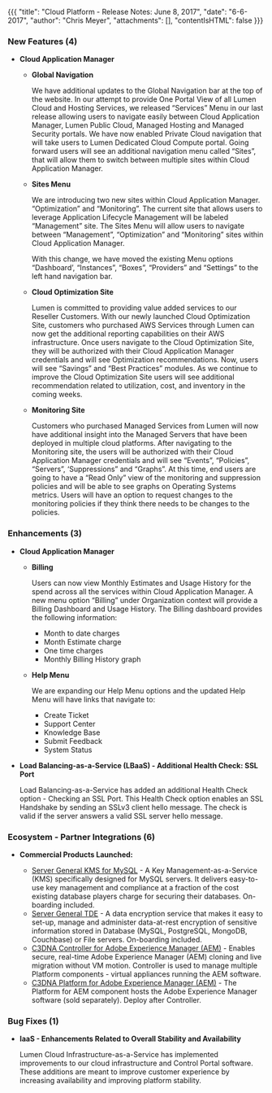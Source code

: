 {{{
"title": "Cloud Platform - Release Notes: June 8, 2017",
"date": "6-6-2017",
"author": "Chris Meyer",
"attachments": [],
"contentIsHTML": false
}}}

### New Features (4)

* __Cloud Application Manager__

  - __Global Navigation__

    We have additional updates to the Global Navigation bar at the top of the website. In our attempt to provide One Portal View of all Lumen Cloud and Hosting Services, we released “Services” Menu in our last release allowing users to navigate easily between Cloud Application Manager, Lumen Public Cloud, Managed Hosting and Managed Security portals. We have now enabled Private Cloud navigation that will take users to Lumen Dedicated Cloud Compute portal. Going forward users will see an additional navigation menu called “Sites”, that will allow them to switch between multiple sites within Cloud Application Manager.

  - __Sites Menu__

    We are introducing two new sites within Cloud Application Manager. “Optimization” and “Monitoring”. The current site that allows users to leverage Application Lifecycle Management will be labeled “Management” site. The Sites Menu will allow users to navigate between “Management”, “Optimization” and “Monitoring” sites within Cloud Application Manager.

    With this change, we have moved the existing Menu options “Dashboard’, “Instances”, “Boxes”, “Providers” and “Settings” to the left hand navigation bar.

  - __Cloud Optimization Site__

    Lumen is committed to providing value added services to our Reseller Customers. With our newly launched Cloud Optimization Site, customers who purchased AWS Services through Lumen can now get the additional reporting capabilities on their AWS infrastructure. Once users navigate to the Cloud Optimization Site, they will be authorized with their Cloud Application Manager credentials and will see Optimization recommendations. Now, users will see “Savings” and “Best Practices” modules. As we continue to improve the Cloud Optimization Site users will see additional recommendation related to utilization, cost, and inventory in the coming weeks.

  - __Monitoring Site__

    Customers who purchased Managed Services from Lumen will now have additional insight into the Managed Servers that have been deployed in multiple cloud platforms. After navigating to the Monitoring site, the users will be authorized with their Cloud Application Manager credentials and will see “Events”, “Policies”, “Servers”, ‘Suppressions” and “Graphs”. At this time, end users are going to have a “Read Only” view of the monitoring and suppression policies and will be able to see graphs on Operating Systems metrics. Users will have an option to request changes to the monitoring policies if they think there needs to be changes to the policies.


### Enhancements (3)

* __Cloud Application Manager__
  - __Billing__

    Users can now view Monthly Estimates and Usage History for the spend across all the services within Cloud Application Manager. A new menu option “Billing” under Organization context will provide a Billing Dashboard and Usage History. The Billing dashboard provides the following information:

    * Month to date charges
    * Month Estimate charge
    * One time charges
    * Monthly Billing History graph<p>

  - __Help Menu__

    We are expanding our Help Menu options and the updated Help Menu will have links that navigate to:

    * Create Ticket
    * Support Center
    * Knowledge Base
    * Submit Feedback
    * System Status


* __Load Balancing-as-a-Service (LBaaS) - Additional Health Check:  SSL Port__

    Load Balancing-as-a-Service has added an additional Health Check option - Checking an SSL Port.  This Health Check option enables an SSL Handshake by sending an SSLv3 client hello message.  The check is valid if the server answers a valid SSL server hello message.

### Ecosystem - Partner Integrations (6) <p>

* __Commercial Products Launched:__

  * [Server General KMS for MySQL](https://www.ctl.io/marketplace/partner/ZZP2/product/Server%20General%20KMS%20for%20MySQL/) - A Key Management-as-a-Service (KMS) specifically designed for MySQL servers. It delivers easy-to-use key management and compliance at a fraction of the cost existing database players charge for securing their databases. On-boarding included.
  * [Server General TDE](https://www.ctl.io/marketplace/partner/ZZP2/product/Server%20General%20TDE/v/4.0.2/) - A data encryption service that makes it easy to set-up, manage and administer data-at-rest encryption of sensitive information stored in Database (MySQL, PostgreSQL, MongoDB, Couchbase) or File servers. On-boarding included.
  * [C3DNA Controller for Adobe Experience Manager (AEM)](https://www.ctl.io/marketplace/partner/DIME/product/C3DNA%20AEM%20Controller/v/1.0/) - Enables secure, real-time Adobe Experience Manager (AEM) cloning and live migration without VM motion. Controller is used to manage multiple Platform components - virtual appliances running the AEM software.
  * [C3DNA Platform for Adobe Experience Manager (AEM)](https://www.ctl.io/marketplace/partner/DIME/product/C3DNA%20AEM%20Platform/v/1.0/) - The Platform for AEM component hosts the Adobe Experience Manager software (sold separately). Deploy after Controller.
 
### Bug Fixes (1)

* __IaaS - Enhancements Related to Overall Stability and Availability__

  Lumen Cloud Infrastructure-as-a-Service has implemented improvements to our cloud infrastructure and Control Portal software. These additions are meant to improve customer experience by increasing availability and improving platform stability.
